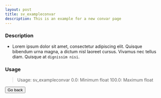 ```yaml
---
layout: post
title: sv_exampleconvar
description: This is an example for a new convar page
---
```


### Description

* Lorem ipsum dolor sit amet, consectetur adipiscing elit. Quisque bibendum urna magna, a dictum nisl laoreet cursus. Vivamus nec tellus diam. Quisque at `dignissim nisi`.

### Usage

> Usage: sv_exampleconvar <float>
> 0.0: Minimum float
> 100.0: Maximum float

<a href="window.history.back()"><button class="btn btn-primary">Go back</button></a>
